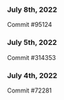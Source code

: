 ### July 8th, 2022

Commit #95124

### July 5th, 2022

Commit #314353


### July 4th, 2022

Commit #72281
